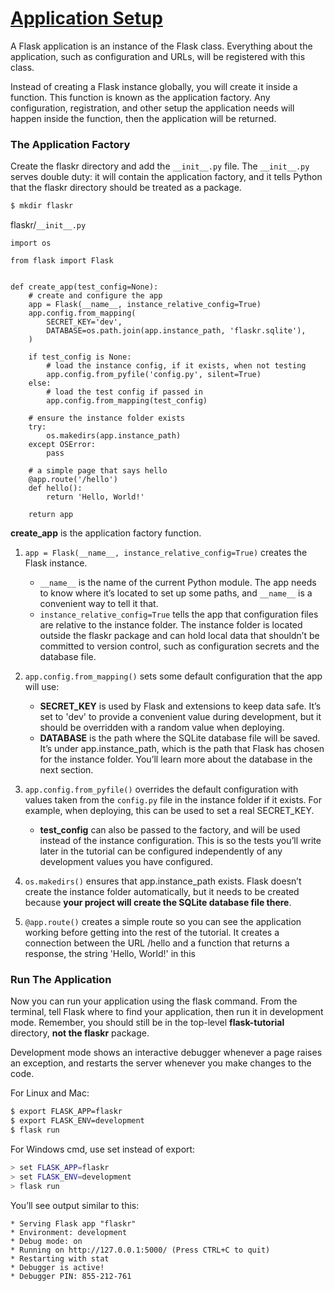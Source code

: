 # [Application Setup](https://flask.palletsprojects.com/en/1.1.x/tutorial/factory/)

A Flask application is an instance of the Flask class. 
Everything about the application, such as configuration and URLs, will be registered with this class.

Instead of creating a Flask instance globally, you will create it inside a function. 
This function is known as the application factory. 
Any configuration, registration, and other setup the application needs will happen inside the function, 
then the application will be returned.

### The Application Factory
Create the flaskr directory and add the `__init__.py` file. The `__init__.py` serves double duty: 
it will contain the application factory, and it tells Python that the flaskr directory should be treated as a package.
```bash
$ mkdir flaskr
```

flaskr/`__init__.py`
```
import os

from flask import Flask


def create_app(test_config=None):
    # create and configure the app
    app = Flask(__name__, instance_relative_config=True)
    app.config.from_mapping(
        SECRET_KEY='dev',
        DATABASE=os.path.join(app.instance_path, 'flaskr.sqlite'),
    )

    if test_config is None:
        # load the instance config, if it exists, when not testing
        app.config.from_pyfile('config.py', silent=True)
    else:
        # load the test config if passed in
        app.config.from_mapping(test_config)

    # ensure the instance folder exists
    try:
        os.makedirs(app.instance_path)
    except OSError:
        pass

    # a simple page that says hello
    @app.route('/hello')
    def hello():
        return 'Hello, World!'

    return app
```

**create_app** is the application factory function.

1. `app = Flask(__name__, instance_relative_config=True)` creates the Flask instance.

    - `__name__` is the name of the current Python module. The app needs to know where it’s located to set up some paths, and `__name__` is a convenient way to tell it that.
    - `instance_relative_config=True` tells the app that configuration files are relative to the instance folder. 
    The instance folder is located outside the flaskr package and can hold local data that shouldn’t be committed to version control, 
    such as configuration secrets and the database file.

2. `app.config.from_mapping()` sets some default configuration that the app will use:

    - **SECRET_KEY** is used by Flask and extensions to keep data safe. 
    It’s set to 'dev' to provide a convenient value during development, but it should be overridden with a random value when deploying.
    - **DATABASE** is the path where the SQLite database file will be saved. 
    It’s under app.instance_path, which is the path that Flask has chosen for the instance folder. 
    You’ll learn more about the database in the next section.

3. `app.config.from_pyfile()` overrides the default configuration with values taken from the `config.py` file in the instance folder if it exists. 
For example, when deploying, this can be used to set a real SECRET_KEY.

    - **test_config** can also be passed to the factory, and will be used instead of the instance configuration. 
    This is so the tests you’ll write later in the tutorial can be configured independently of any development values you have configured.

4. `os.makedirs()` ensures that app.instance_path exists. 
Flask doesn’t create the instance folder automatically, 
but it needs to be created because __your project will create the SQLite database file there__.

5. `@app.route()` creates a simple route so you can see the application working before getting into the rest of the tutorial. 
It creates a connection between the URL /hello and a function that returns a response, the string 'Hello, World!' in this

### Run The Application
Now you can run your application using the flask command. From the terminal, tell Flask where to find your application, then run it in development mode. 
Remember, you should still be in the top-level __flask-tutorial__ directory, __not the flaskr__ package.

Development mode shows an interactive debugger whenever a page raises an exception, and restarts the server whenever you make changes to the code.

For Linux and Mac:
```bash
$ export FLASK_APP=flaskr
$ export FLASK_ENV=development
$ flask run
```
For Windows cmd, use set instead of export:
```bash
> set FLASK_APP=flaskr
> set FLASK_ENV=development
> flask run
```

You’ll see output similar to this:
```
* Serving Flask app "flaskr"
* Environment: development
* Debug mode: on
* Running on http://127.0.0.1:5000/ (Press CTRL+C to quit)
* Restarting with stat
* Debugger is active!
* Debugger PIN: 855-212-761
```